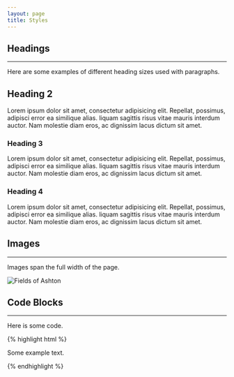 ```yaml
---
layout: page
title: Styles
---
```


## Headings
***

Here are some examples of different heading sizes used with paragraphs.

## Heading 2
Lorem ipsum dolor sit amet, consectetur adipisicing elit. Repellat, possimus, adipisci error ea similique alias. liquam sagittis risus vitae mauris interdum auctor. Nam molestie diam eros, ac dignissim lacus dictum sit amet.

### Heading 3
Lorem ipsum dolor sit amet, consectetur adipisicing elit. Repellat, possimus, adipisci error ea similique alias. liquam sagittis risus vitae mauris interdum auctor. Nam molestie diam eros, ac dignissim lacus dictum sit amet.

### Heading 4
Lorem ipsum dolor sit amet, consectetur adipisicing elit. Repellat, possimus, adipisci error ea similique alias. liquam sagittis risus vitae mauris interdum auctor. Nam molestie diam eros, ac dignissim lacus dictum sit amet.

## Images
***

Images span the full width of the page.

![Fields of Ashton](http://farm6.staticflickr.com/5545/9558700370_f2967f344a_c.jpg)

## Code Blocks
***

Here is some code.

{% highlight html %}
<div class="example">
  <p>Some example text.</p>
</div>
{% endhighlight %}